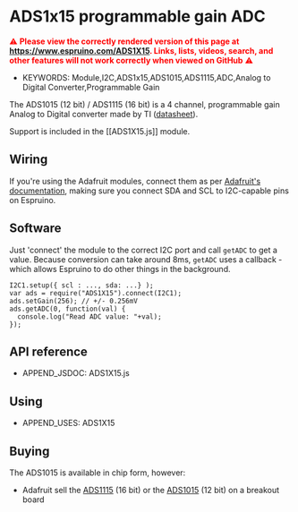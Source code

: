<!--- Copyright (c) 2015 Gordon Williams, Pur3 Ltd. See the file LICENSE for copying permission. -->
ADS1x15 programmable gain ADC
==========================

<span style="color:red">:warning: **Please view the correctly rendered version of this page at https://www.espruino.com/ADS1X15. Links, lists, videos, search, and other features will not work correctly when viewed on GitHub** :warning:</span>

* KEYWORDS: Module,I2C,ADS1x15,ADS1015,ADS1115,ADC,Analog to Digital Converter,Programmable Gain

The ADS1015 (12 bit) / ADS1115 (16 bit) is a 4 channel, programmable gain Analog to Digital converter made by TI ([datasheet](http://www.ti.com/lit/ds/symlink/ads1015-q1.pdf)).

Support is included in the [[ADS1X15.js]] module.

Wiring
------

If you're using the Adafruit modules, connect them as per [Adafruit's documentation](https://learn.adafruit.com/adafruit-4-channel-adc-breakouts/overview), making sure you connect SDA and SCL to I2C-capable pins on Espruino.

Software
-------

Just 'connect' the module to the correct I2C port and call `getADC` to get a value. Because conversion can take around 8ms, `getADC` uses a callback - which allows Espruino to do other things in the background.

```
I2C1.setup({ scl : ..., sda: ...} );
var ads = require("ADS1X15").connect(I2C1);
ads.setGain(256); // +/- 0.256mV
ads.getADC(0, function(val) {
  console.log("Read ADC value: "+val);
});
```

API reference
------------

* APPEND_JSDOC: ADS1X15.js

Using 
-----

* APPEND_USES: ADS1X15

Buying
-----

The ADS1015 is available in chip form, however:

* Adafruit sell  the [ADS1115](https://www.adafruit.com/products/1085) (16 bit) or the [ADS1015](https://www.adafruit.com/products/1083) (12 bit) on a breakout board
